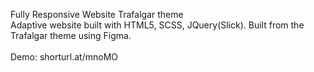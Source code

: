 Fully Responsive Website Trafalgar theme
<br />
Adaptive website built with HTML5, SCSS, JQuery(Slick). Built from the Trafalgar theme using Figma.
<br />
<br />
Demo: shorturl.at/mnoMO
